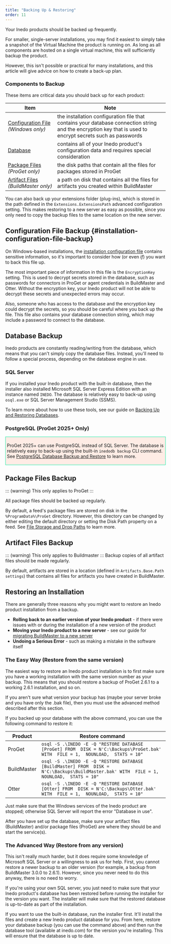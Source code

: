 ```yaml
---
title: "Backing Up & Restoring"
order: 11
---
```


Your Inedo products should be backed up frequently. 

For smaller, single-server installations, you may find it easiest to simply take a snapshot of the Virtual Machine the product is running on. As long as all components are hosted on a single virtual machine, this will sufficiently backup the product.

However, this isn't possible or practical for many installations, and this article will give advice on how to create a back-up plan. 

### Components to Backup

These items are critical data you should back up for each product:

| Item | Note |
| - | - |
| [Configuration&nbsp;File](#installation-configuration-file-backup) <br/>*(Windows&nbsp;only)*  | the installation configuration file that contains your database connection string and the encryption key that is used to encrypt secrets such as passwords |
| [Database](#database-backup) | contains all of your Inedo product's configuration data and requires special consideration |
| [Package&nbsp;Files](#package-files-backup) <br/>*(ProGet&nbsp;only)* | the disk paths that contain all the files for packages stored in ProGet |
| [Artifact&nbsp;Files](#artifact-files-backup)<br />*(BuildMaster&nbsp;only)* | a path on disk that contains all the files for artifacts you created within BuildMaster |

You can also back up your extensions folder (plug-ins), which is stored in the path defined in the `Extensions.ExtensionsPath` advanced configuration setting. This makes restoring to a new server as easy as possible, since you only need to copy the backup files to the same location on the new server.


##  Configuration File Backup {#installation-configuration-file-backup}

On Windows-based installations, the [installation configuration file](/docs/installation/configuration-files) contains sensitive information, so it's important to consider how (or even *if*) you want to back this file up.

The most important piece of information in this file is the `EncryptionKey` setting. This is used to decrypt secrets stored in the database, such as passwords for connectors in ProGet or agent credentials in BuildMaster and Otter. Without the encryption key, your Inedo product will not be able to decrypt these secrets and unexpected errors may occur.

Also, someone who has access to the database and the encryption key could decrypt the secrets, so you should be careful where you back up the file. This file also contains your database connection string, which may include a password to connect to the database.


## Database Backup

Inedo products are constantly reading/writing from the database, which means that you can't simply copy the database files. Instead, you'll need to follow a special process, depending on the database engine in use.

### SQL Server
If you installed your Inedo product with the built-in database, then the installer also installed Microsoft SQL Server Express Edition with an instance named `INEDO`. The database is relatively easy to back-up using <code>osql.exe</code> or SQL Server Management Studio (SSMS). 

To learn more about how to use these tools, see our guide on [Backing Up and Restoring Databases](/docs/installation/sql-server/backup).

### PostgreSQL (ProGet 2025+ Only)

<div style="background-color:#FEECE5;padding:4px;border:solid 1px #0FECA1;">

ProGet 2025+ can use PostgreSQL instead of SQL Server. The database is relatively easy to back-up using the built-in `inedodb backup` CLI command. See [PostgreSQL Database Backup and Restore](/docs/installation/postgresql#backup) to learn more.

</div>

## Package Files Backup
::: (warning)
This only applies to ProGet
:::

All package files should be backed up regularly.

By default, a feed's package files are stored on disk in the `%ProgramData%\ProGet` directory. However, this directory can be changed by either editing the default directory or  setting the Disk Path property on a feed. See [File Storage and Drop Paths](/docs/proget/feeds/feed-overview/proget-feed-storage) to learn more.


## Artifact Files Backup
::: (warning)
This only applies to Buildmaster
:::
Backup copies of all artifact files should be made regularly.

By default, artifacts are stored in a location (defined in `Artifacts.Base.Path settings`) that contains all files for artifacts you have created in BuildMaster.


## Restoring an Installation 
There are generally three reasons why you might want to restore an Inedo product installation from a backup.
- **Rolling back to an earlier version of your Inedo product** - if there were issues with or during the installation of a new version of the product
- **Moving your Inedo product to a new server** - see our guide for [migrating BuildMaster to a new server](/docs/buildmaster/installation-maintenance/buildmaster-migrating-instance-to-new-server)
- **Undoing a Serious Error** - such as making a mistake in the software itself


### The Easy Way (Restore from the same version)
The easiest way to restore an Inedo product installation is to first make sure you have a working installation with the same version number as your backup. This means that you should restore a backup of ProGet 2.6.1 to a working 2.6.1 installation, and so on.

If you aren't sure what version your backup has (maybe your server broke and you have only the .bak file), then you must use the advanced method described after this section.

If you backed up your database with the above command, you can use the following command to restore it:

| Product | Restore command |
| ---| --- |
| ProGet | `osql -S .\INEDO -E -Q "RESTORE DATABASE [ProGet] FROM  DISK = N'C:\Backups\ProGet.bak' WITH  FILE = 1,  NOUNLOAD,  STATS = 10"` |
| BuildMaster | `osql -S .\INEDO -E -Q "RESTORE DATABASE [BuildMaster] FROM  DISK = N'C:\Backups\BuildMaster.bak' WITH  FILE = 1,  NOUNLOAD,  STATS = 10"` |
| Otter | `osql -S .\INEDO -E -Q "RESTORE DATABASE [Otter] FROM  DISK = N'C:\Backups\Otter.bak' WITH  FILE = 1,  NOUNLOAD,  STATS = 10"` |

Just make sure that the Windows services of the Inedo product are stopped; otherwise SQL Server will report the error "Database in use".

After you have set up the database, make sure your artifact files (BuildMaster) and/or package files (ProGet) are where they should be and start the service(s).

### The Advanced Way (Restore from any version)
This isn't really much harder, but it does require some knowledge of Microsoft SQL Server or a willingness to ask us for help. First, you cannot restore a newer backup to an older version (for example, a backup from BuildMaster 3.0.0 to 2.6.1). However, since you never need to do this anyway, there is no need to worry.

If you're using your own SQL server, you just need to make sure that your Inedo product's database has been restored before running the installer for the version you want. The installer will make sure that the restored database is up-to-date as part of the installation.

If you want to use the built-in database, run the installer first. It'll install the files and create a new Inedo product database for you. From here, restore your database backup (you can use the command above) and then run the database tool (available at inedo.com) for the version you're installing. This will ensure that the database is up to date.